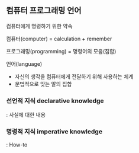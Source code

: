 ## 컴퓨터 프로그래밍 언어

컴퓨터에게 명령하기 위한 약속



컴퓨터(computer) = calculation + remember

프로그래밍(programming) = 명령어의 모음(집합)

언어(language)

- 자신의 생각을 컴퓨터에게 전달하기 위해 사용하는 체계 
- 문법적으로 맞는 말의 집합





### 선언적 지식 declarative knowledge

: 사실에 대한 내용



### 명령적 지식 imperative knowledge

: How-to

